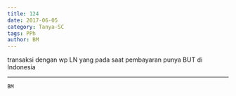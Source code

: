 ```yaml
---
title: 124
date: 2017-06-05
category: Tanya-SC
tags: PPh
author: BM
---
```


transaksi dengan wp LN yang pada saat pembayaran punya BUT di Indonesia

---



`BM`
